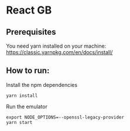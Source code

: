 # React GB

## Prerequisites
You need yarn installed on your machine:
https://classic.yarnpkg.com/en/docs/install/

## How to run:

Install the npm dependencies
```
yarn install
```

Run the emulator
```
export NODE_OPTIONS=--openssl-legacy-provider
yarn start
```
